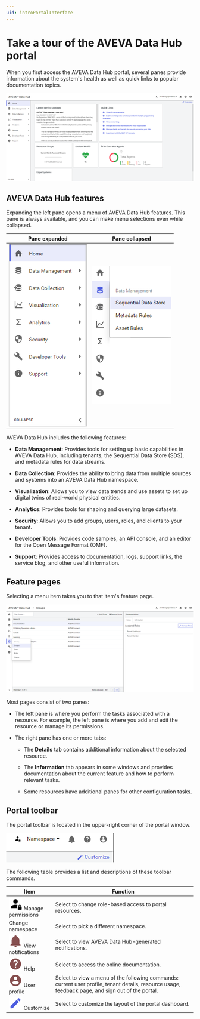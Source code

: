 ```yaml
---
uid: introPortalInterface
---
```


# Take a tour of the AVEVA Data Hub portal

When you first access the AVEVA Data Hub portal, several panes provide information about the system's health as well as quick links to popular documentation topics.

![Portal window](../images/portal-interface.png "Portal interface")

## AVEVA Data Hub features

Expanding the left pane opens a menu of AVEVA Data Hub features. This pane is always available, and you can make menu selections even while collapsed.

| Pane expanded | Pane collapsed |
|:--:|:--:|
| ![pane expanded](../images/left-pane-expanded.png) | ![pane collapsed](../images/left-pane-collapsed.png) |

AVEVA Data Hub includes the following features:

- **Data Management**: Provides tools for setting up basic capabilities in AVEVA Data Hub, including tenants, the Sequential Data Store (SDS), and metadata rules for data streams.

- **Data Collection**: Provides the ability to bring data from multiple sources and systems into an AVEVA Data Hub namespace.

- **Visualization**: Allows you to view data trends and use assets to set up digital twins of real-world physical entities. 

- **Analytics**: Provides tools for shaping and querying large datasets.

- **Security**: Allows you to add groups, users, roles, and clients to your tenant.

- **Developer Tools**: Provides code samples, an API console, and an editor for the Open Message Format (OMF).

- **Support**: Provides access to documentation, logs, support links, the service blog, and other useful information.

## Feature pages

Selecting a menu item takes you to that item's feature page.

![Feature details](../images/feature-details.png "Feature details")

Most pages consist of two panes:

- The left pane is where you perform the tasks associated with a resource. For example, the left pane is where you add and edit the resource or manage its permissions.

- The right pane has one or more tabs:

  - The **Details** tab contains additional information about the selected resource.

  - The **Information** tab appears in some windows and provides documentation about the current feature and how to perform relevant tasks.

  - Some resources have additional panes for other configuration tasks.

## Portal toolbar

The portal toolbar is located in the upper-right corner of the portal window.

![Portal toolbar](../images/top-right-portal-window.png)

The following table provides a list and descriptions of these toolbar commands.

| Item          | Function |
|---------------|----------|
| ![Manage permissions icon](../../_icons/default/account-lock.svg) Manage permissions | Select to change role-based access to portal resources. |
| Change namespace | Select to pick a different namespace. |
| ![View notifications icon](../../_icons/custom/bell.svg) View notifications | Select to view AVEVA Data Hub-generated notifications. | 
| ![Documentation icon](../../_icons/custom/help-circle.svg) Help | Select to access the online documentation. |
| ![User Profile icon](../../_icons/custom/account-circle.svg) User profile | Select to view a menu of the following commands: current user profile, tenant details, resource usage, feedback page, and sign out of the portal. |
| ![Customize icon](../../_icons/branded/pencil.svg) Customize | Select to customize the layout of the portal dashboard. |

